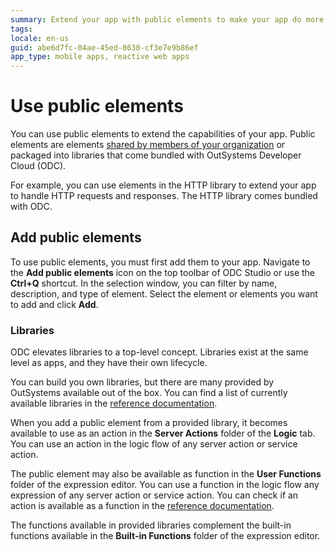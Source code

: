 ```yaml
---
summary: Extend your app with public elements to make your app do more for your users.
tags:
locale: en-us
guid: abe6d7fc-04ae-45ed-8630-cf3e7e9b86ef
app_type: mobile apps, reactive web apps
---
```


# Use public elements

You can use public elements to extend the capabilities of your app. Public elements are elements [shared by members of your organization](architecture/reuse-elements.md#public-elements) or packaged into libraries that come bundled with OutSystems Developer Cloud (ODC).

For example, you can use elements in the HTTP library to extend your app to handle HTTP requests and responses. The HTTP library comes bundled with ODC.

## Add public elements

To use public elements, you must first add them to your app. Navigate to the **Add public elements** icon on the top toolbar of ODC Studio or use the **Ctrl+Q** shortcut. In the selection window, you can filter by name, description, and type of element. Select the element or elements you want to add and click **Add**.

### Libraries

ODC elevates libraries to a top-level concept. Libraries exist at the same level as apps, and they have their own lifecycle.

You can build you own libraries, but there are many provided by OutSystems available out of the box. You can find a list of currently available libraries in the [reference documentation](../reference/intro.md#libraries).

When you add a public element from a provided library, it becomes available to use as an action in the **Server Actions** folder of the **Logic** tab. You can use an action in the logic flow of any server action or service action.

The public element may also be available as function in the **User Functions** folder of the expression editor. You can use a function in the logic flow any expression of any server action or service action. You can check if an action is available as a function in the [reference documentation](../reference/intro.md#libraries).

The functions available in provided libraries complement the built-in functions available in the **Built-in Functions** folder of the expression editor.
